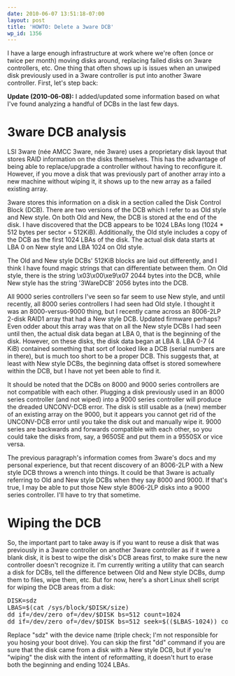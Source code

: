 ```yaml
---
date: 2010-06-07 13:51:18-07:00
layout: post
title: 'HOWTO: Delete a 3ware DCB'
wp_id: 1356
---
```

I have a large enough infrastructure at work where we're often (once or twice per month) moving disks around, replacing failed disks on 3ware controllers, etc. One thing that often shows up is issues when an unwiped disk previously used in a 3ware controller is put into another 3ware controller. First, let's step back:

**Update (2010-06-08):** I added/updated some information based on what I've found analyzing a handful of DCBs in the last few days.

# 3ware DCB analysis

LSI 3ware (née AMCC 3ware, née 3ware) uses a proprietary disk layout that stores RAID information on the disks themselves. This has the advantage of being able to replace/upgrade a controller without having to reconfigure it. However, if you move a disk that was previously part of another array into a new machine without wiping it, it shows up to the new array as a failed existing array.

3ware stores this information on a disk in a section called the Disk Control Block (DCB). There are two versions of the DCB which I refer to as Old style and New style. On both Old and New, the DCB is stored at the end of the disk. I have discovered that the DCB appears to be 1024 LBAs long (1024 * 512 bytes per sector = 512KiB). Additionally, the Old style includes a copy of the DCB as the first 1024 LBAs of the disk. The actual disk data starts at LBA 0 on New style and LBA 1024 on Old style.

The Old and New style DCBs' 512KiB blocks are laid out differently, and I think I have found magic strings that can differentiate between them. On Old style, there is the string \x03\x00\xe9\x07 2044 bytes into the DCB, while New style has the string '3WareDCB' 2056 bytes into the DCB.

All 9000 series controllers I've seen so far seem to use New style, and until recently, all 8000 series controllers I had seen had Old style. I thought it was an 8000-versus-9000 thing, but I recently came across an 8006-2LP 2-disk RAID1 array that had a New style DCB. Updated firmware perhaps? Even odder about this array was that on all the New style DCBs I had seen until then, the actual disk data began at LBA 0, that is the beginning of the disk. However, on these disks, the disk data began at LBA 8. LBA 0-7 (4 KiB) contained something that sort of looked like a DCB (serial numbers are in there), but is much too short to be a proper DCB. This suggests that, at least with New style DCBs, the beginning data offset is stored somewhere within the DCB, but I have not yet been able to find it.

It should be noted that the DCBs on 8000 and 9000 series controllers are not compatible with each other. Plugging a disk previously used in an 8000 series controller (and not wiped) into a 9000 series controller will produce the dreaded UNCONV-DCB error. The disk is still usable as a (new) member of an existing array on the 9000, but it appears you cannot get rid of the UNCONV-DCB error until you take the disk out and manually wipe it. 9000 series are backwards and forwards compatible with each other, so you could take the disks from, say, a 9650SE and put them in a 9550SX or vice versa.

The previous paragraph's information comes from 3ware's docs and my personal experience, but that recent discovery of an 8006-2LP with a New style DCB throws a wrench into things. It could be that 3ware is actually referring to Old and New style DCBs when they say 8000 and 9000. If that's true, I may be able to put those New style 8006-2LP disks into a 9000 series controller. I'll have to try that sometime.

# Wiping the DCB

So, the important part to take away is if you want to reuse a disk that was previously in a 3ware controller on another 3ware controller as if it were a blank disk, it is best to wipe the disk's DCB areas first, to make sure the new controller doesn't recognize it. I'm currently writing a utility that can search a disk for DCBs, tell the difference between Old and New style DCBs, dump them to files, wipe them, etc. But for now, here's a short Linux shell script for wiping the DCB areas from a disk:

<pre>DISK=sdz
LBAS=$(cat /sys/block/$DISK/size)
dd if=/dev/zero of=/dev/$DISK bs=512 count=1024
dd if=/dev/zero of=/dev/$DISK bs=512 seek=$(($LBAS-1024)) count=1024</pre>

Replace "sdz" with the device name (triple check; I'm not responsible for you hosing your boot drive). You can skip the first "dd" command if you are sure that the disk came from a disk with a New style DCB, but if you're "wiping" the disk with the intent of reformatting, it doesn't hurt to erase both the beginning and ending 1024 LBAs.
